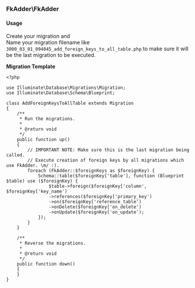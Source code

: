 ### FkAdder\FkAdder


#### Usage

Create your migration and  
Name your migration filename like `3000_03_01_094045_add_foreign_keys_to_all_table.php` 
to make sure it will be the last migration to be executed.

__Migration Template__

```
<?php

use Illuminate\Database\Migrations\Migration;
use Illuminate\Database\Schema\Blueprint;

class AddForeignKeysToAllTable extends Migration
{
    /**
     * Run the migrations.
     *
     * @return void
     */
    public function up()
    {
        // IMPORTANT NOTE: Make sure this is the last migration being called.
        // Execute creation of foreign keys by all migrations which use FkAdder. \m/ :).
        foreach (FkAdder::$foreignKeys as $foreignKey) {
            Schema::table($foreignKey['table'], function (Blueprint $table) use ($foreignKey) {
                $table->foreign($foreignKey['column', $foreignKey['key_name')
                ->references($foreignKey['primary_key')
                ->on($foreignKey['reference_table')
                ->onDelete($foreignKey['on_delete')
                ->onUpdate($foreignKey['on_update');
            });
        }
    }

    /**
     * Reverse the migrations.
     *
     * @return void
     */
    public function down()
    {
    }
}

```